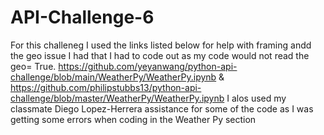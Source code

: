 # API-Challenge-6
For this challeneg I used the links listed below for help with framing andd the geo issue I had that I had to code out as my code would not read the geo= True.
https://github.com/yeyanwang/python-api-challenge/blob/main/WeatherPy/WeatherPy.ipynb & https://github.com/philipstubbs13/python-api-challenge/blob/master/WeatherPy/WeatherPy.ipynb
I alos used my classmate Diego Lopez-Herrera assistance for some of the code as I was getting some errors when coding in the Weather Py section
